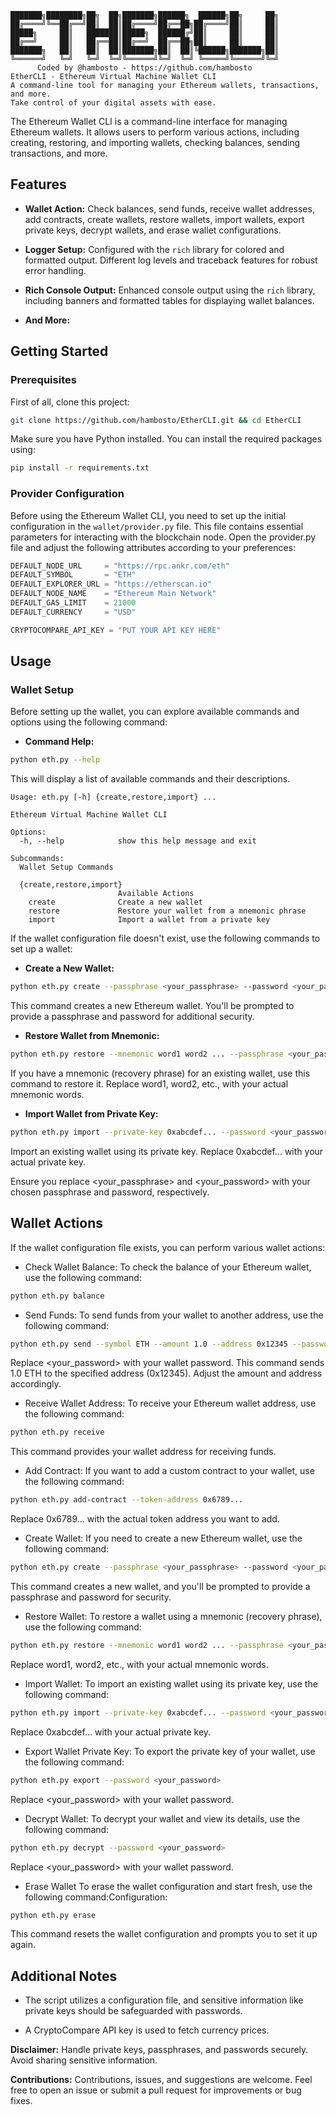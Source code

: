 ```
███████╗████████╗██╗  ██╗███████╗██████╗  ██████╗██╗     ██╗
██╔════╝╚══██╔══╝██║  ██║██╔════╝██╔══██╗██╔════╝██║     ██║
█████╗     ██║   ███████║█████╗  ██████╔╝██║     ██║     ██║
██╔══╝     ██║   ██╔══██║██╔══╝  ██╔══██╗██║     ██║     ██║
███████╗   ██║   ██║  ██║███████╗██║  ██║╚██████╗███████╗██║
╚══════╝   ╚═╝   ╚═╝  ╚═╝╚══════╝╚═╝  ╚═╝ ╚═════╝╚══════╝╚═╝
      Coded by @hambosto - https://github.com/hambosto
EtherCLI - Ethereum Virtual Machine Wallet CLI   
A command-line tool for managing your Ethereum wallets, transactions, and more.
Take control of your digital assets with ease.
```

The Ethereum Wallet CLI is a command-line interface for managing Ethereum wallets. It allows users to perform various actions, including creating, restoring, and importing wallets, checking balances, sending transactions, and more.

## Features

- **Wallet Action:** Check balances, send funds, receive wallet addresses, add contracts, create wallets, restore wallets, import wallets, export private keys, decrypt wallets, and erase wallet configurations.

- **Logger Setup:** Configured with the `rich` library for colored and formatted output. Different log levels and traceback features for robust error handling.

- **Rich Console Output:** Enhanced console output using the `rich` library, including banners and formatted tables for displaying wallet balances.

- **And More:**

## Getting Started

### Prerequisites

First of all, clone this project:
```bash
git clone https://github.com/hambosto/EtherCLI.git && cd EtherCLI
```

Make sure you have Python installed. You can install the required packages using:

```bash
pip install -r requirements.txt
```

### Provider Configuration
Before using the Ethereum Wallet CLI, you need to set up the initial configuration in the `wallet/provider.py` file. This file contains essential parameters for interacting with the blockchain node. Open the provider.py file and adjust the following attributes according to your preferences:


```python
DEFAULT_NODE_URL     = "https://rpc.ankr.com/eth" 
DEFAULT_SYMBOL       = "ETH"
DEFAULT_EXPLORER_URL = "https://etherscan.io"
DEFAULT_NODE_NAME    = "Ethereum Main Network"
DEFAULT_GAS_LIMIT    = 21000
DEFAULT_CURRENCY     = "USD"

CRYPTOCOMPARE_API_KEY = "PUT YOUR API KEY HERE"
```


## Usage

### Wallet Setup

Before setting up the wallet, you can explore available commands and options using the following command:

- **Command Help:**
```bash
python eth.py --help
```
This will display a list of available commands and their descriptions.
```plaintext
Usage: eth.py [-h] {create,restore,import} ...

Ethereum Virtual Machine Wallet CLI

Options:
  -h, --help            show this help message and exit

Subcommands:
  Wallet Setup Commands

  {create,restore,import}
                        Available Actions
    create              Create a new wallet
    restore             Restore your wallet from a mnemonic phrase
    import              Import a wallet from a private key
```


If the wallet configuration file doesn't exist, use the following commands to set up a wallet:

- **Create a New Wallet:**
```bash
python eth.py create --passphrase <your_passphrase> --password <your_password>
```
This command creates a new Ethereum wallet. You'll be prompted to provide a passphrase and password for additional security.

- **Restore Wallet from Mnemonic:**
```bash
python eth.py restore --mnemonic word1 word2 ... --passphrase <your_passphrase> --password <your_password>

```
If you have a mnemonic (recovery phrase) for an existing wallet, use this command to restore it. Replace word1, word2, etc., with your actual mnemonic words.

- **Import Wallet from Private Key:**
```bash
python eth.py import --private-key 0xabcdef... --password <your_password>
```
Import an existing wallet using its private key. Replace 0xabcdef... with your actual private key.

Ensure you replace <your_passphrase> and <your_password> with your chosen passphrase and password, respectively.

## Wallet Actions
If the wallet configuration file exists, you can perform various wallet actions:

- Check Wallet Balance:
To check the balance of your Ethereum wallet, use the following command:
```bash
python eth.py balance
```
- Send Funds:
To send funds from your wallet to another address, use the following command:
```bash
python eth.py send --symbol ETH --amount 1.0 --address 0x12345 --password <your_password>

```
Replace <your_password> with your wallet password. This command sends 1.0 ETH to the specified address (0x12345). Adjust the amount and address accordingly.


- Receive Wallet Address:
To receive your Ethereum wallet address, use the following command:
```bash
python eth.py receive
```
This command provides your wallet address for receiving funds.

- Add Contract:
If you want to add a custom contract to your wallet, use the following command:

```bash
python eth.py add-contract --token-address 0x6789...
```
Replace 0x6789... with the actual token address you want to add.

- Create Wallet:
If you need to create a new Ethereum wallet, use the following command:
```bash
python eth.py create --passphrase <your_passphrase> --password <your_password>
```
This command creates a new wallet, and you'll be prompted to provide a passphrase and password for security.

- Restore Wallet:
To restore a wallet using a mnemonic (recovery phrase), use the following command:
```bash
python eth.py restore --mnemonic word1 word2 ... --passphrase <your_passphrase> --password <your_password>
```
Replace word1, word2, etc., with your actual mnemonic words.

- Import Wallet:
To import an existing wallet using its private key, use the following command:
```bash
python eth.py import --private-key 0xabcdef... --password <your_password>
```
Replace 0xabcdef... with your actual private key.


- Export Wallet Private Key:
To export the private key of your wallet, use the following command:
```bash
python eth.py export --password <your_password>
```
Replace <your_password> with your wallet password.

- Decrypt Wallet:
To decrypt your wallet and view its details, use the following command:
```bash
python eth.py decrypt --password <your_password>
```
Replace <your_password> with your wallet password.

- Erase Wallet 
To erase the wallet configuration and start fresh, use the following command:Configuration:
```bash
python eth.py erase
```
This command resets the wallet configuration and prompts you to set it up again.

## Additional Notes

- The script utilizes a configuration file, and sensitive information like private keys should be safeguarded with passwords.

- A CryptoCompare API key is used to fetch currency prices.

**Disclaimer:** Handle private keys, passphrases, and passwords securely. Avoid sharing sensitive information.

**Contributions:** Contributions, issues, and suggestions are welcome. Feel free to open an issue or submit a pull request for improvements or bug fixes.



